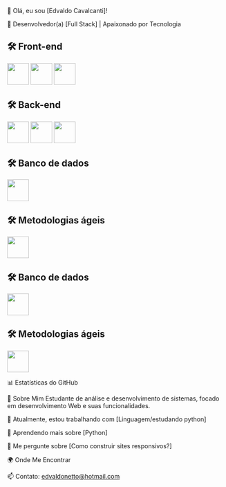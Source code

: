 👋 Olá, eu sou [Edvaldo Cavalcanti]!

🚀 Desenvolvedor(a) [Full Stack] | Apaixonado por Tecnologia



## 🛠️ Front-end  
<p align="left">
    <img src="https://cdn.jsdelivr.net/gh/devicons/devicon@latest/icons/html5/html5-original.svg" width="50"/>
    <img src="https://cdn.jsdelivr.net/gh/devicons/devicon@latest/icons/css3/css3-original.svg" width="50"/>
    <img src="https://cdn.jsdelivr.net/gh/devicons/devicon@latest/icons/javascript/javascript-original.svg" width="50"/>
</p>

## 🛠️ Back-end  
<p align="left">
    <img src="https://cdn.jsdelivr.net/gh/devicons/devicon@latest/icons/cplusplus/cplusplus-original.svg" width="50"/>
    <img src="https://cdn.jsdelivr.net/gh/devicons/devicon@latest/icons/php/php-original.svg" width="50"/>
    <img src="https://cdn.jsdelivr.net/gh/devicons/devicon@latest/icons/jupyter/jupyter-original.svg" width="50"/>
</p>

## 🛠️ Banco de dados  
<p align="left">
    <img src="https://cdn.jsdelivr.net/gh/devicons/devicon@latest/icons/microsoftsqlserver/microsoftsqlserver-original.svg" width="50"/>
</p>

## 🛠️ Metodologias ágeis  
<p align="left">
    <img src="https://cdn.jsdelivr.net/gh/devicons/devicon@latest/icons/trello/trello-original.svg" width="50"/>
</p>


## 🛠️ Banco de dados  
<img src="https://cdn.jsdelivr.net/gh/devicons/devicon@latest/icons/microsoftsqlserver/microsoftsqlserver-original.svg" width="50" />  

## 🛠️ Metodologias ágeis  
<img src="https://cdn.jsdelivr.net/gh/devicons/devicon@latest/icons/trello/trello-original.svg" width="50" />  

    
          


📊 Estatísticas do GitHub



🎯 Sobre Mim
Estudante de análise e desenvolvimento de sistemas, focado em desenvolvimento Web e suas funcionalidades.

🔭 Atualmente, estou trabalhando com [Linguagem/estudando python]

🌱 Aprendendo mais sobre [Python]

💬 Me pergunte sobre [Como construir sites responsivos?]

🌍 Onde Me Encontrar



📫 Contato: edvaldonetto@hotmail.com
